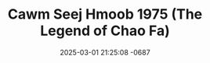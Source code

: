 ---
layout: movie-video-data
date: 2025-03-01 21:25:08 -0687
categories: movie

# Site Attributes
title: "Cawm Seej Hmoob 1975 (The Legend of Chao Fa)"
permalink: "/movie/Cawm_Seej_Hmoob_1975_(The_Legend_of_Chao_Fa)"

# Movie Attributes
synopsis: "Vaj Tuam Thawj played by Tshaj Hawj was one of such legendary figure. He was born in Xaiyaburi Province of the Nothern Laos. His birth given name was Vang Ze but because of his bravery and fearlessness by rescuing many of his villagers from Communist Pathet Laos Government during the end of the Secret War. His villagers often referred to him as Vaj Tuam Thawj (The Rebirth of The King). With such high hope from his people, Vaj Tuam Thawj continued to fought heroically to protect his people and their territory with hope to retain freedom and independence from the Communist Pathet Laos Government. However, all hell broke loose when Vaj Tuam Thawj's father was taken by the Communist Pathet Laos Goverment because of his former tie with the CIA Special Guerrilla Unit (the 'SGU'), a Secret Army bankroll by the US Central Intelligence Agency (the 'CIA') during the Vietnam War to fight on their proxy war inside Laos. Vaj Tuam Thawj was on his last mission to search for his father's whereabout and later met Paj Nyiag played by Xaim Yaj, a daughter of a Communist Pathet Laos Colonel and a spy sent by the Communist Pathet Laos Government. It's a critical time for both Vaj Tuam Hawj and Paj Nyiag to honor their duty because the fire on their eyes just started burning and inside their heart said otherwise about their future. Now, its Vaj Tuam."
producer: "Jimmy Vanlee"
director: "Paul Hu Van"
writer: "Sutharat Chanmavongsee"
video_link: ""
genre: "Historical Action"
year: "2010"
release_type: "DVD"
storage: "Center for Hmong Studies"
thumbnail: "/assets/images/movie_thumbnails/Cawm Seej Hmoob 1975.jpeg"
publishing_company: "Modern Jungle Art Studio"

# Sequels + Parts
base_movie: ""
total_parts: 
sequel: ""

# Movie Cast
cast:
- name: "Tshaj Hawj"
- name: "Xaim Yaj"
- name: "Kiab Toom Ham"
- name: "Paj Huab Xyooj"
- name: "Lug Xyooj"
- name: "Yim Leej Lis"
- name: "Has Vaj"
- name: "Yeeb Pov Xyooj"
- name: "Ci Hawj"
- name: "Vam Thoj"
---